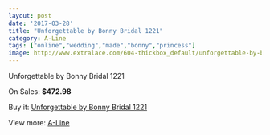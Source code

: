 ```yaml
---
layout: post
date: '2017-03-28'
title: "Unforgettable by Bonny Bridal 1221"
category: A-Line
tags: ["online","wedding","made","bonny","princess"]
image: http://www.extralace.com/604-thickbox_default/unforgettable-by-bonny-bridal-1221.jpg
---
```

Unforgettable by Bonny Bridal 1221

On Sales: **$472.98**
<a href="https://www.extralace.com/a-line/289-unforgettable-by-bonny-bridal-1221.html"><amp-img layout="responsive" width="600" height="600" src="//www.extralace.com/604-thickbox_default/unforgettable-by-bonny-bridal-1221.jpg" alt="Unforgettable by Bonny Bridal 1221 0" /></a>
<a href="https://www.extralace.com/a-line/289-unforgettable-by-bonny-bridal-1221.html"><amp-img layout="responsive" width="600" height="600" src="//www.extralace.com/605-thickbox_default/unforgettable-by-bonny-bridal-1221.jpg" alt="Unforgettable by Bonny Bridal 1221 1" /></a>

Buy it: [Unforgettable by Bonny Bridal 1221](https://www.extralace.com/a-line/289-unforgettable-by-bonny-bridal-1221.html "Unforgettable by Bonny Bridal 1221")

View more: [A-Line](https://www.extralace.com/2-a-line "A-Line")